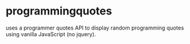 # programmingquotes
uses a programmer quotes API to display random programming quotes using vanilla JavaScript (no jquery). 
